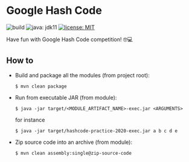 # Google Hash Code
![build](https://github.com/alessandrodalbello/google-hash-code/workflows/Google%20Hash%20Code%20-%20Java%20CI/badge.svg?branch=master&event=push)
![java: jdk11](https://img.shields.io/badge/java-JDK%2011-red)
[![license: MIT](https://img.shields.io/badge/license-MIT-green.svg)](https://opensource.org/licenses/MIT)

Have fun with Google Hash Code competition! :nerd_face::computer:

## How to

 - Build and package all the modules (from project root):
    
    ```shell script
    $ mvn clean package
    ```

 - Run from executable JAR (from module):

    ```shell script
    $ java -jar target/<MODULE_ARTIFACT_NAME>-exec.jar <ARGUMENTS>
    ```

   for instance

    ```shell script
    $ java -jar target/hashcode-practice-2020-exec.jar a b c d e
    ```

 - Zip source code into an archive (from module):

    ```shell script
    $ mvn clean assembly:single@zip-source-code
    ```